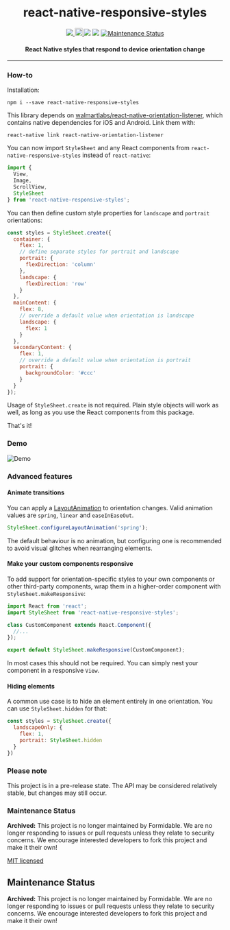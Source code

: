 <h1 align="center">react-native-responsive-styles</h1>

<p align="center">
  <a title='License' href="https://raw.githubusercontent.com/FormidableLabs/react-native-responsive-styles/master/LICENSE">
    <img src='https://img.shields.io/badge/license-MIT-blue.svg' />
  </a>
  <a href="https://badge.fury.io/js/react-native-responsive-styles">
    <img src="https://badge.fury.io/js/react-native-responsive-styles.svg" alt="npm version" height="18">
  </a>
  <img src='https://img.shields.io/badge/android-supported-brightgreen.svg' />
  <img src='https://img.shields.io/badge/iOS-supported-brightgreen.svg' />
   <a href="https://github.com/FormidableLabs/react-native-responsive-styles#maintenance-status">
    <img alt="Maintenance Status" src="https://img.shields.io/badge/maintenance-archived-red.svg" />
  </a>
</p>

<h4 align="center">
  React Native styles that respond to device orientation change
</h4>

***

### How-to

Installation:
```
npm i --save react-native-responsive-styles
```

This library depends on [walmartlabs/react-native-orientation-listener](https://github.com/walmartlabs/react-native-orientation-listener), which contains native dependencies for iOS and Android. Link them with:
```
react-native link react-native-orientation-listener
```

You can now import `StyleSheet` and any React components from `react-native-responsive-styles` instead of `react-native`:
```js
import {
  View,
  Image,
  ScrollView,
  StyleSheet
} from 'react-native-responsive-styles';
```

You can then define custom style properties for `landscape` and `portrait` orientations:
```js
const styles = StyleSheet.create({
  container: {
    flex: 1,
    // define separate styles for portrait and landscape
    portrait: {
      flexDirection: 'column'
    },
    landscape: {
      flexDirection: 'row'
    }
  },
  mainContent: {
    flex: 8,
    // override a default value when orientation is landscape
    landscape: {
      flex: 1
    }
  },
  secondaryContent: {
    flex: 1,
    // override a default value when orientation is portrait
    portrait: {
      backgroundColor: '#ccc'
    }
  }
});
```

Usage of `StyleSheet.create` is not required. Plain style objects will work as well, as long as you use the React components from this package.

That's it!

### Demo
![Demo](/docs/responsive-styles.gif)

### Advanced features

#### Animate transitions

You can apply a [LayoutAnimation](https://facebook.github.io/react-native/docs/layoutanimation.html) to orientation changes. Valid animation values are `spring`, `linear` and `easeInEaseOut`.
```js
StyleSheet.configureLayoutAnimation('spring');
```

The default behaviour is no animation, but configuring one is recommended to avoid visual glitches when rearranging elements.

#### Make your custom components responsive

To add support for orientation-specific styles to your own components or other third-party components, wrap them in a higher-order component with `StyleSheet.makeResponsive`:
```js
import React from 'react';
import StyleSheet from 'react-native-responsive-styles';

class CustomComponent extends React.Component({
  //...
});

export default StyleSheet.makeResponsive(CustomComponent);
```

In most cases this should not be required. You can simply nest your component in a responsive `View`.

#### Hiding elements

A common use case is to hide an element entirely in one orientation. You can use `StyleSheet.hidden` for that:
```js
const styles = StyleSheet.create({
  landscapeOnly: {
    flex: 1,
    portrait: StyleSheet.hidden
  }
})
```

### Please note

This project is in a pre-release state. The API may be considered relatively stable, but changes may still occur.

### Maintenance Status

**Archived:** This project is no longer maintained by Formidable. We are no longer responding to issues or pull requests unless they relate to security concerns. We encourage interested developers to fork this project and make it their own!

[MIT licensed](LICENSE)


## Maintenance Status

**Archived:** This project is no longer maintained by Formidable. We are no longer responding to issues or pull requests unless they relate to security concerns. We encourage interested developers to fork this project and make it their own!
